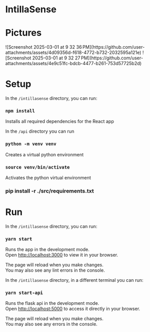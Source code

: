 # IntillaSense

<h1>Pictures</h1>
![Screenshot 2025-03-01 at 9 32 36 PM](https://github.com/user-attachments/assets/4d09356d-f618-4772-b732-2032595a121e)
![Screenshot 2025-03-01 at 9 32 27 PM](https://github.com/user-attachments/assets/4e9c51fc-bdcb-4477-b261-753d57725b2d)



<h1>Setup</h1>

In the `/intillasense` directory, you can run:

### `npm install`

Installs all required dependencies for the React app

In the `/api` directory you can run 
### `python -m venv venv`

Creates a virtual python environment

### `source venv/bin/activate`

Activates the python virtual environment

### pip install -r ./src/requirements.txt

<h1>Run</h1>

In the `/intillasense` directory, you can run:

### `yarn start`

Runs the app in the development mode.\
Open [http://localhost:3000](http://localhost:3000) to view it in your browser.

The page will reload when you make changes.\
You may also see any lint errors in the console.

In the `/intillasense` directory, in a different terminal you can run:

### `yarn start-api`

Runs the flask api in the development mode.\
Open [http://localhost:5000](http://localhost:5000) to access it directly in your browser.

The page will reload when you make changes.\
You may also see any errors in the console.

